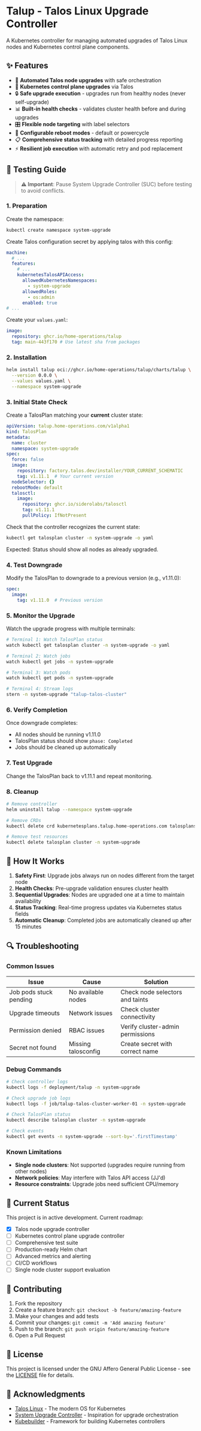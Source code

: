 # Talup - Talos Linux Upgrade Controller

A Kubernetes controller for managing automated upgrades of Talos Linux nodes and Kubernetes control plane components.

## ✨ Features

- 🚀 **Automated Talos node upgrades** with safe orchestration
- 🎯 **Kubernetes control plane upgrades** via Talos
- 🔒 **Safe upgrade execution** - upgrades run from healthy nodes (never self-upgrade)
- 📊 **Built-in health checks** - validates cluster health before and during upgrades
- 🎛️ **Flexible node targeting** with label selectors
- 🔄 **Configurable reboot modes** - default or powercycle
- 📋 **Comprehensive status tracking** with detailed progress reporting
- ⚡ **Resilient job execution** with automatic retry and pod replacement

## 🧪 Testing Guide

> **⚠️ Important**: Pause System Upgrade Controller (SUC) before testing to avoid conflicts.

### 1. Preparation

Create the namespace:

```bash
kubectl create namespace system-upgrade
```

Create Talos configuration secret by applying talos with this config:

```yaml
machine:
  # ...
  features:
    # ...
    kubernetesTalosAPIAccess:
      allowedKubernetesNamespaces:
        - system-upgrade
      allowedRoles:
        - os:admin
      enabled: true
# ...
```

Create your `values.yaml`:

```yaml
image:
  repository: ghcr.io/home-operations/talup
  tag: main-443f170 # Use latest sha from packages
```

### 2. Installation

```bash
helm install talup oci://ghcr.io/home-operations/talup/charts/talup \
  --version 0.0.0 \
  --values values.yaml \
  --namespace system-upgrade
```

### 3. Initial State Check

Create a TalosPlan matching your **current** cluster state:

```yaml
apiVersion: talup.home-operations.com/v1alpha1
kind: TalosPlan
metadata:
  name: cluster
  namespace: system-upgrade
spec:
  force: false
  image:
    repository: factory.talos.dev/installer/YOUR_CURRENT_SCHEMATIC
    tag: v1.11.1  # Your current version
  nodeSelector: {}
  rebootMode: default
  talosctl:
    image:
      repository: ghcr.io/siderolabs/talosctl
      tag: v1.11.1
      pullPolicy: IfNotPresent
```

Check that the controller recognizes the current state:
```bash
kubectl get talosplan cluster -n system-upgrade -o yaml
```

Expected: Status should show all nodes as already upgraded.

### 4. Test Downgrade

Modify the TalosPlan to downgrade to a previous version (e.g., v1.11.0):

```yaml
spec:
  image:
    tag: v1.11.0  # Previous version
```

### 5. Monitor the Upgrade

Watch the upgrade progress with multiple terminals:

```bash
# Terminal 1: Watch TalosPlan status
watch kubectl get talosplan cluster -n system-upgrade -o yaml

# Terminal 2: Watch jobs
watch kubectl get jobs -n system-upgrade

# Terminal 3: Watch pods
watch kubectl get pods -n system-upgrade

# Terminal 4: Stream logs
stern -n system-upgrade "talup-talos-cluster"
```

### 6. Verify Completion

Once downgrade completes:
- All nodes should be running v1.11.0
- TalosPlan status should show `phase: Completed`
- Jobs should be cleaned up automatically

### 7. Test Upgrade

Change the TalosPlan back to v1.11.1 and repeat monitoring.

### 8. Cleanup

```bash
# Remove controller
helm uninstall talup --namespace system-upgrade

# Remove CRDs
kubectl delete crd kubernetesplans.talup.home-operations.com talosplans.talup.home-operations.com

# Remove test resources
kubectl delete talosplan cluster -n system-upgrade
```

## 📖 How It Works

1. **Safety First**: Upgrade jobs always run on nodes different from the target node
2. **Health Checks**: Pre-upgrade validation ensures cluster health
3. **Sequential Upgrades**: Nodes are upgraded one at a time to maintain availability
4. **Status Tracking**: Real-time progress updates via Kubernetes status fields
5. **Automatic Cleanup**: Completed jobs are automatically cleaned up after 15 minutes


## 🔍 Troubleshooting

### Common Issues

| Issue | Cause | Solution |
|-------|--------|----------|
| Job pods stuck pending | No available nodes | Check node selectors and taints |
| Upgrade timeouts | Network issues | Check cluster connectivity |
| Permission denied | RBAC issues | Verify cluster-admin permissions |
| Secret not found | Missing talosconfig | Create secret with correct name |

### Debug Commands

```bash
# Check controller logs
kubectl logs -f deployment/talup -n system-upgrade

# Check upgrade job logs
kubectl logs -f job/talup-talos-cluster-worker-01 -n system-upgrade

# Check TalosPlan status
kubectl describe talosplan cluster -n system-upgrade

# Check events
kubectl get events -n system-upgrade --sort-by='.firstTimestamp'
```

### Known Limitations

- **Single node clusters**: Not supported (upgrades require running from other nodes)
- **Network policies**: May interfere with Talos API access (JJ'd)
- **Resource constraints**: Upgrade jobs need sufficient CPU/memory

## 🚧 Current Status

This project is in active development. Current roadmap:

- [x] Talos node upgrade controller
- [ ] Kubernetes control plane upgrade controller
- [ ] Comprehensive test suite
- [ ] Production-ready Helm chart
- [ ] Advanced metrics and alerting
- [ ] CI/CD workflows
- [ ] Single node cluster support evaluation

## 🤝 Contributing

1. Fork the repository
2. Create a feature branch: `git checkout -b feature/amazing-feature`
3. Make your changes and add tests
4. Commit your changes: `git commit -m 'Add amazing feature'`
5. Push to the branch: `git push origin feature/amazing-feature`
6. Open a Pull Request

## 📄 License

This project is licensed under the GNU Affero General Public License - see the [LICENSE](LICENSE) file for details.

## 🙏 Acknowledgments

- [Talos Linux](https://www.talos.dev/) - The modern OS for Kubernetes
- [System Upgrade Controller](https://github.com/rancher/system-upgrade-controller) - Inspiration for upgrade orchestration
- [Kubebuilder](https://book.kubebuilder.io/) - Framework for building Kubernetes controllers
